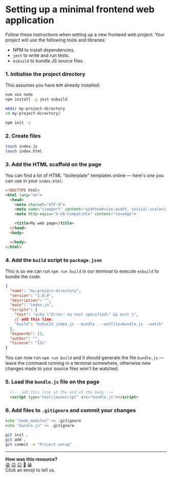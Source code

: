 # Setting up a minimal frontend web application

Follow these instructions when setting up a new frontend web project. Your project will use the following tools and libraries:
 * NPM to install dependencies.
 * `jest` to write and run tests.
 * `esbuild` to bundle JS source files.

### 1. Initialise the project directory

This assumes you have `NVM` already installed:

```bash
nvm use node
npm install -g jest esbuild

mkdir my-project-directory
cd my-project-directory/

npm init -y
```

### 2. Create files

```bash
touch index.js
touch index.html
```

### 3. Add the HTML scaffold on the page

You can find a lot of HTML "boilerplate" templates online — here's one you can use in your `index.html`:

```html
<!DOCTYPE html>
<html lang="en">
  <head>
    <meta charset="UTF-8">
    <meta name="viewport" content="width=device-width, initial-scale=1.0">
    <meta http-equiv="X-UA-Compatible" content="ie=edge">

    <title>My web page</title>
  </head>
  <body>

  </body>
</html>
```

### 4. Add the `build` script to `package.json`

This is so we can run `npm run build` in our terminal to execute `esbuild` to bundle the code.

```json
{
  "name": "my-project-directory",
  "version": "1.0.0",
  "description": "",
  "main": "index.js",
  "scripts": {
    "test": "echo \"Error: no test specified\" && exit 1",
    // add this line:
    "build": "esbuild index.js --bundle  --outfile=bundle.js --watch"
  },
  "keywords": [],
  "author": "",
  "license": "ISC"
}
```

You can now run `npm run build` and it should generate the file `bundle.js` — leave the command running in a terminal somewhere, otherwise new changes made to your source files won't be watched.

### 5. Load the `bundle.js` file on the page

```html
  <!-- add this line at the end of the body -->
  <script type="text/javascript" src="bundle.js"></script>
```

### 6. Add files to `.gitignore` and commit your changes

```bash
echo "node_modules" >> .gitignore
echo "bundle.js" >> .gitignore

git init .
git add .
git commit -m "Project setup"
```

<!-- BEGIN GENERATED SECTION DO NOT EDIT -->

---

**How was this resource?**  
[😫](https://airtable.com/shrUJ3t7KLMqVRFKR?prefill_Repository=makersacademy/javascript-web-applications&prefill_File=pills/setup_minimal_frontend_webapp.md&prefill_Sentiment=😫) [😕](https://airtable.com/shrUJ3t7KLMqVRFKR?prefill_Repository=makersacademy/javascript-web-applications&prefill_File=pills/setup_minimal_frontend_webapp.md&prefill_Sentiment=😕) [😐](https://airtable.com/shrUJ3t7KLMqVRFKR?prefill_Repository=makersacademy/javascript-web-applications&prefill_File=pills/setup_minimal_frontend_webapp.md&prefill_Sentiment=😐) [🙂](https://airtable.com/shrUJ3t7KLMqVRFKR?prefill_Repository=makersacademy/javascript-web-applications&prefill_File=pills/setup_minimal_frontend_webapp.md&prefill_Sentiment=🙂) [😀](https://airtable.com/shrUJ3t7KLMqVRFKR?prefill_Repository=makersacademy/javascript-web-applications&prefill_File=pills/setup_minimal_frontend_webapp.md&prefill_Sentiment=😀)  
Click an emoji to tell us.

<!-- END GENERATED SECTION DO NOT EDIT -->
